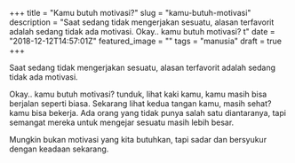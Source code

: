 +++
title = "Kamu butuh motivasi?"
slug = "kamu-butuh-motivasi"
description = "Saat sedang tidak mengerjakan sesuatu, alasan terfavorit adalah sedang tidak ada motivasi. Okay.. kamu butuh motivasi? t"
date = "2018-12-12T14:57:01Z"
featured_image = ""
tags = "manusia"
draft = true
+++ 
 
Saat sedang tidak mengerjakan sesuatu, alasan terfavorit adalah sedang tidak ada motivasi. 

Okay.. kamu butuh motivasi? tunduk, lihat kaki kamu, kamu masih bisa berjalan seperti biasa. Sekarang lihat kedua tangan kamu, masih sehat? kamu bisa bekerja. Ada orang yang tidak punya salah satu diantaranya, tapi semangat mereka untuk mengejar sesuatu masih lebih besar. 

Mungkin bukan motivasi yang kita butuhkan, tapi sadar dan bersyukur dengan keadaan sekarang.